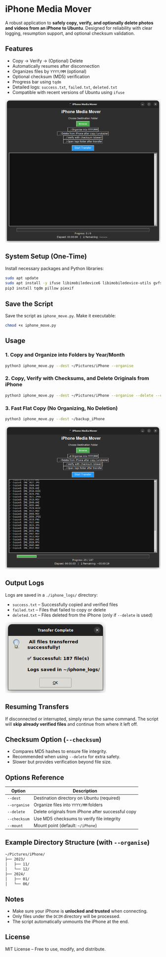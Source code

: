 # iPhone Media Mover

A robust application to **safely copy, verify, and optionally delete photos and videos from an iPhone to Ubuntu**. Designed for reliability with clear logging, resumption support, and optional checksum validation.

## Features

* Copy → Verify → (Optional) Delete
* Automatically resumes after disconnection
* Organizes files by `YYYY/MM` (optional)
* Optional checksum (MD5) verification
* Progress bar using `tqdm`
* Detailed logs: `success.txt`, `failed.txt`, `deleted.txt`
* Compatible with recent versions of Ubuntu using `ifuse`

![Application interface](img/img1.png)

## System Setup (One-Time)

Install necessary packages and Python libraries:

```bash
sudo apt update
sudo apt install -y ifuse libimobiledevice6 libimobiledevice-utils gvfs-backends
pip3 install tqdm pillow piexif
```

## Save the Script

Save the script as `iphone_move.py`. Make it executable:

```bash
chmod +x iphone_move.py
```

## Usage

### 1. Copy and Organize into Folders by Year/Month

```bash
python3 iphone_move.py --dest ~/Pictures/iPhone --organise
```

### 2. Copy, Verify with Checksums, and Delete Originals from iPhone

```bash
python3 iphone_move.py --dest ~/Pictures/iPhone --organise --delete --checksum
```

### 3. Fast Flat Copy (No Organizing, No Deletion)

```bash
python3 iphone_move.py --dest ~/backup_iPhone
```

![Ongoing transfer of files](img/img2.png)

## Output Logs

Logs are saved in a `./iphone_logs/` directory:

* `success.txt` – Successfully copied and verified files
* `failed.txt` – Files that failed to copy or delete
* `deleted.txt` – Files deleted from the iPhone (only if `--delete` is used)

![Successful transfer of files with logs](img/img3.png)

## Resuming Transfers

If disconnected or interrupted, simply rerun the same command. The script will **skip already verified files** and continue from where it left off.

## Checksum Option (`--checksum`)

* Compares MD5 hashes to ensure file integrity.
* Recommended when using `--delete` for extra safety.
* Slower but provides verification beyond file size.

## Options Reference

| Option | Description |
|--------|-------------|
| `--dest` | Destination directory on Ubuntu (required) |
| `--organise` | Organize files into `YYYY/MM` folders |
| `--delete` | Delete originals from iPhone after successful copy |
| `--checksum` | Use MD5 checksums to verify file integrity |
| `--mount` | Mount point (default: `~/iPhone`) |

## Example Directory Structure (with `--organise`)

```
~/Pictures/iPhone/
├── 2023/
│   ├── 11/
│   └── 12/
├── 2024/
│   ├── 01/
│   └── 06/
```

## Notes

* Make sure your iPhone is **unlocked and trusted** when connecting.
* Only files under the `DCIM` directory will be processed.
* The script automatically unmounts the iPhone at the end.

## License

MIT License – Free to use, modify, and distribute.
